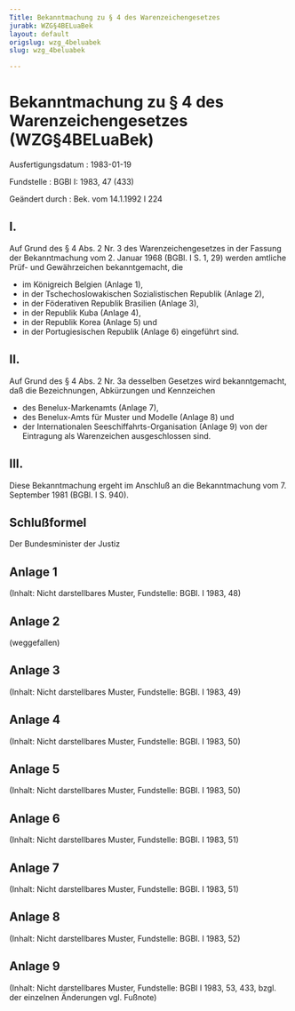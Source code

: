 ```yaml
---
Title: Bekanntmachung zu § 4 des Warenzeichengesetzes
jurabk: WZG§4BELuaBek
layout: default
origslug: wzg_4beluabek
slug: wzg_4beluabek

---
```


# Bekanntmachung zu § 4 des Warenzeichengesetzes (WZG§4BELuaBek)

Ausfertigungsdatum
:   1983-01-19

Fundstelle
:   BGBl I: 1983, 47 (433)

Geändert durch
:   Bek. vom 14.1.1992 I 224


## I.

Auf Grund des § 4 Abs. 2 Nr. 3 des Warenzeichengesetzes in der Fassung
der Bekanntmachung vom 2. Januar 1968 (BGBl. I S. 1, 29) werden
amtliche Prüf- und Gewährzeichen bekanntgemacht, die
- im Königreich Belgien (Anlage 1),
- in der Tschechoslowakischen Sozialistischen Republik (Anlage 2),
- in der Föderativen Republik Brasilien (Anlage 3),
- in der Republik Kuba (Anlage 4),
- in der Republik Korea (Anlage 5) und
- in der Portugiesischen Republik (Anlage 6)
eingeführt sind.


## II.

Auf Grund des § 4 Abs. 2 Nr. 3a desselben Gesetzes wird
bekanntgemacht, daß die Bezeichnungen, Abkürzungen und Kennzeichen
- des Benelux-Markenamts (Anlage 7),
- des Benelux-Amts für Muster und Modelle (Anlage 8) und
- der Internationalen Seeschiffahrts-Organisation (Anlage 9)
von der Eintragung als Warenzeichen ausgeschlossen sind.


## III.

Diese Bekanntmachung ergeht im Anschluß an die Bekanntmachung vom 7.
September 1981 (BGBl. I S. 940).


## Schlußformel

Der Bundesminister der Justiz


## Anlage 1

(Inhalt: Nicht darstellbares Muster,
Fundstelle: BGBl. I 1983, 48)


## Anlage 2

(weggefallen)


## Anlage 3

(Inhalt: Nicht darstellbares Muster,
Fundstelle: BGBl. I 1983, 49)


## Anlage 4

(Inhalt: Nicht darstellbares Muster,
Fundstelle: BGBl. I 1983, 50)


## Anlage 5

(Inhalt: Nicht darstellbares Muster,
Fundstelle: BGBl. I 1983, 50)


## Anlage 6

(Inhalt: Nicht darstellbares Muster,
Fundstelle: BGBl. I 1983, 51)


## Anlage 7

(Inhalt: Nicht darstellbares Muster,
Fundstelle: BGBl. I 1983, 51)


## Anlage 8

(Inhalt: Nicht darstellbares Muster,
Fundstelle: BGBl. I 1983, 52)


## Anlage 9

(Inhalt: Nicht darstellbares Muster,
Fundstelle: BGBl I 1983, 53, 433,
bzgl. der einzelnen Änderungen vgl. Fußnote)

